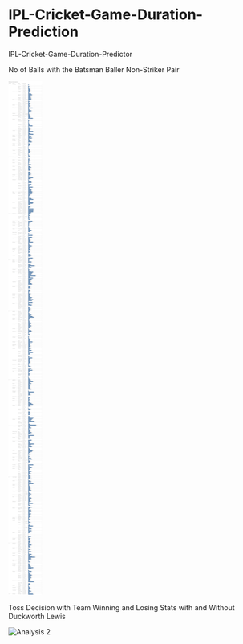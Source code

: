 # IPL-Cricket-Game-Duration-Prediction
IPL-Cricket-Game-Duration-Predictor

No of Balls with the Batsman Baller Non-Striker Pair

![Analysis 1](https://raw.githubusercontent.com/RashmiKumari21/IPL-Cricket-Game-Duration-Prediction/Rashmi/4.png?token=AKR7SOZOM74NH47EAOHOJGS53NXGY)

Toss Decision with Team Winning and Losing Stats with and Without Duckworth Lewis

![Analysis 2](https://raw.githubusercontent.com/RashmiKumari21/IPL-Cricket-Game-Duration-Prediction/Rashmi/3.png?token=AKR7SO53WKHEVL2UEMTPBOK53NXSC)

